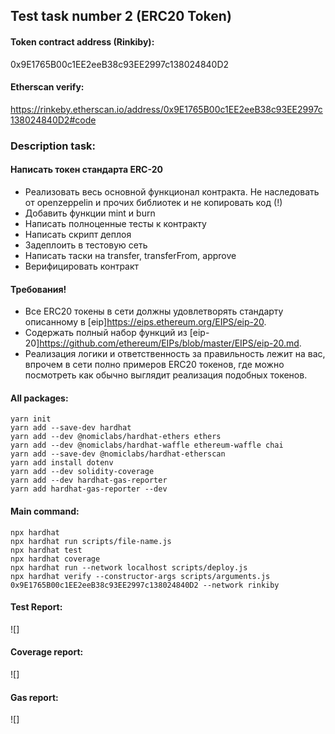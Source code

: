 ## Test task number 2 (ERC20 Token)

#### Token contract address (Rinkiby): 
0x9E1765B00c1EE2eeB38c93EE2997c138024840D2
#### Etherscan verify: 
https://rinkeby.etherscan.io/address/0x9E1765B00c1EE2eeB38c93EE2997c138024840D2#code

### Description task: 
#### Написать токен стандарта ERC-20
 - Реализовать весь основной функционал контракта. Не наследовать от openzeppelin и прочих библиотек и не      копировать код (!)
 - Добавить функции mint и burn
 - Написать полноценные тесты к контракту
 - Написать скрипт деплоя
 - Задеплоить в тестовую сеть
 - Написать таски на transfer, transferFrom, approve
 - Верифицировать контракт

#### Требования!

- Все ERC20 токены в сети должны удовлетворять стандарту описанному в [eip]https://eips.ethereum.org/EIPS/eip-20.
- Содержать полный набор функций из [eip-20]https://github.com/ethereum/EIPs/blob/master/EIPS/eip-20.md.
- Реализация логики и ответственность за правильность лежит на вас, впрочем в сети полно примеров ERC20 токенов, где можно посмотреть как обычно выглядит реализация подобных токенов.

#### All packages:
```
yarn init 
yarn add --save-dev hardhat 
yarn add --dev @nomiclabs/hardhat-ethers ethers 
yarn add --dev @nomiclabs/hardhat-waffle ethereum-waffle chai
yarn add --save-dev @nomiclabs/hardhat-etherscan
yarn add install dotenv
yarn add --dev solidity-coverage
yarn add --dev hardhat-gas-reporter 
yarn add hardhat-gas-reporter --dev
```
#### Main command:
```
npx hardhat 
npx hardhat run scripts/file-name.js
npx hardhat test 
npx hardhat coverage
npx hardhat run --network localhost scripts/deploy.js
npx hardhat verify --constructor-args scripts/arguments.js 0x9E1765B00c1EE2eeB38c93EE2997c138024840D2 --network rinkiby
```
#### Test Report:
![]
#### Coverage report: 
![] 
#### Gas report:
![] 
